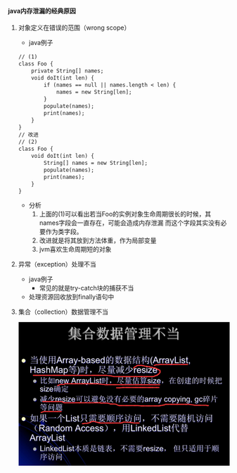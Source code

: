 #### java内存泄漏的经典原因
1. 对象定义在错误的范围（wrong scope）
    * java例子 
    ```
    // (1)
    class Foo {
        private String[] names;
        void doIt(int len) {
            if (names == null || names.length < len) {
                names = new String[len];
            }
            populate(names);
            print(names);
        }
    }
    // 改进
    // (2)
    class Foo {
        void doIt(int len) {
            String[] names = new String[len];
            populate(names);
            print(names);
        }
    }    
    ```
    * 分析
        1. 上面的(1)可以看出若当Foo的实例对象生命周期很长的时候，其names字段会一直存在，可能会造成内存泄漏
            而这个字段其实没有必要作为类字段。 
        2. 改进就是将其放到方法体重，作为局部变量
        3. jvm喜欢生命周期短的对象
2. 异常（exception）处理不当
    * java例子
        * 常见的就是try-catch块的捕获不当
    * 处理资源回收放到finally语句中
3. 集合（collection）数据管理不当

    ![](../imgs/gc_collection_manage.png)
    